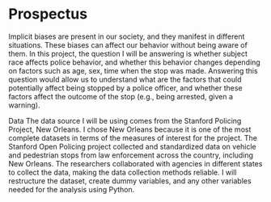 # Prospectus 

Implicit biases are present in our society, and they manifest in different situations.  These biases can affect our behavior without being aware of them. In this project, the question I will be answering is whether subject race affects police behavior, and whether this behavior changes depending on factors such as age, sex, time when the stop was made. Answering this question would allow us to understand what are the factors that could potentially affect being stopped by a police officer, and whether these factors affect the outcome of the stop (e.g., being arrested, given a warning). 

Data
The data source I will be using comes from the Stanford Policing Project, New Orleans. I chose New Orleans because it is one of the most complete datasets in terms of the measures of interest for the project. The Stanford Open Policing project collected and standardized data on vehicle and pedestrian stops from law enforcement across the country, including New Orleans. The researchers collaborated with agencies in different states to collect the data, making the data collection methods reliable. I will restructure the dataset, create dummy variables, and any other variables needed for the analysis using Python.
